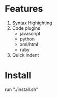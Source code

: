 # Features

1. Syntax Highighting
1. Code plugins
	* javascript
	* python
	* xml/html
	* ruby
1. Quick indent


# Install

run "./install.sh"
